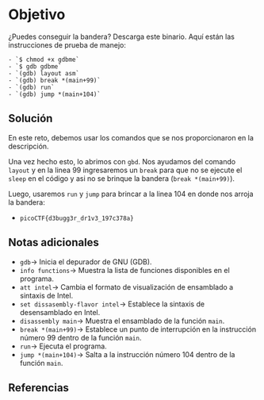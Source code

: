 # Objetivo

¿Puedes conseguir la bandera?
Descarga este binario.
Aquí están las instrucciones de prueba de manejo:
```
- `$ chmod +x gdbme`
- `$ gdb gdbme`
- `(gdb) layout asm`
- `(gdb) break *(main+99)`
- `(gdb) run`
- `(gdb) jump *(main+104)`
```
## Solución

En este reto, debemos usar los comandos que se nos proporcionaron en la descripción. 

Una vez hecho esto, lo abrimos con `gbd`. Nos ayudamos del comando `layout` y en la linea 99 ingresaremos un `break` para que no se ejecute el `sleep` en el código y asi no se brinque la bandera (`break *(main+99)`).

Luego, usaremos `run` y `jump` para brincar a la linea 104 en donde nos arroja la bandera:

- `picoCTF{d3bugg3r_dr1v3_197c378a}`
## Notas adicionales

- `gdb`-> Inicia el depurador de GNU (GDB).
- `info functions`-> Muestra la lista de funciones disponibles en el programa.
- `att intel`-> Cambia el formato de visualización de ensamblado a sintaxis de Intel.
- `set dissasembly-flavor intel`-> Establece la sintaxis de desensamblado en Intel.
- `disassembly main`-> Muestra el ensamblado de la función `main`.
- `break *(main+99)`-> Establece un punto de interrupción en la instrucción número 99 dentro de la función `main`.
- `run`-> Ejecuta el programa.
- `jump *(main+104)`-> Salta a la instrucción número 104 dentro de la función `main`.
## Referencias

